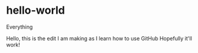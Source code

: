 # hello-world
Everything


Hello, this is the edit I am making as I learn how to use GitHub
Hopefully it'll work!
